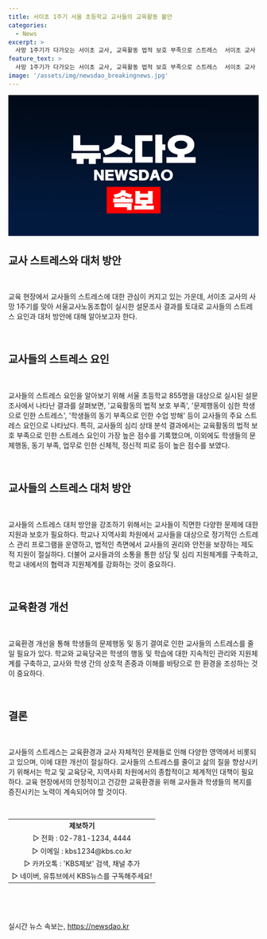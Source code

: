 ```yaml
---
title: 서이초 1주기 서울 초등학교 교사들의 교육활동 불안
categories:
  - News
excerpt: >
  사망 1주기가 다가오는 서이초 교사, 교육활동 법적 보호 부족으로 스트레스  서이초 교사 사망 1주기를 맞아 서울교사노동조합이 실시한 설문조사에 따르면, 교사들은 교육활동의 법적 보호 부족으로 스트레스를 받고 있다고 나타났다. 특히 직무 스트레스가 가장 높은 교육청은 강남서초, 강서양천, 성북강북으로 조사되었으며, 교사들의 심리 상태 분석 결과도 공개되었다. 해당 조사는 서울 초등학교 교사 855명을 대상으로 실시되었다.
feature_text: >
  사망 1주기가 다가오는 서이초 교사, 교육활동 법적 보호 부족으로 스트레스  서이초 교사 사망 1주기를 맞아 서울교사노동조합이 실시한 설문조사에 따르면, 교사들은 교육활동의 법적 보호 부족으로 스트레스를 받고 있다고 나타났다. 특히 직무 스트레스가 가장 높은 교육청은 강남서초, 강서양천, 성북강북으로 조사되었으며, 교사들의 심리 상태 분석 결과도 공개되었다. 해당 조사는 서울 초등학교 교사 855명을 대상으로 실시되었다.
image: '/assets/img/newsdao_breakingnews.jpg'
---
```


<p><img src="/assets/img/newsdao_breakingnews.jpg" alt="ontimetimes 속보" /></p>

<h2>교사 스트레스와 대처 방안</h2>

<p data-ke-size="size16">&nbsp;</p>

<p>교육 현장에서 교사들의 스트레스에 대한 관심이 커지고 있는 가운데, 서이초 교사의 사망 1주기를 맞아 서울교사노동조합이 실시한 설문조사 결과를 토대로 교사들의 스트레스 요인과 대처 방안에 대해 알아보고자 한다. </p>

<p data-ke-size="size16">&nbsp;</p>

<h2 data-ke-size="size26">교사들의 스트레스 요인</h2>

<p data-ke-size="size16">&nbsp;</p>

<p>교사들의 스트레스 요인을 알아보기 위해 서울 초등학교 855명을 대상으로 실시된 설문조사에서 나타난 결과를 살펴보면, '교육활동의 법적 보호 부족', '문제행동이 심한 학생으로 인한 스트레스', '학생들의 동기 부족으로 인한 수업 방해' 등이 교사들의 주요 스트레스 요인으로 나타났다. 특히, 교사들의 심리 상태 분석 결과에서는 교육활동의 법적 보호 부족으로 인한 스트레스 요인이 가장 높은 점수를 기록했으며, 이외에도 학생들의 문제행동, 동기 부족, 업무로 인한 신체적, 정신적 피로 등이 높은 점수를 보였다. </p>

<p data-ke-size="size16">&nbsp;</p>

<h2 data-ke-size="size26">교사들의 스트레스 대처 방안</h2>

<p data-ke-size="size16">&nbsp;</p>

<p>교사들의 스트레스 대처 방안을 강조하기 위해서는 교사들이 직면한 다양한 문제에 대한 지원과 보호가 필요하다. 학교나 지역사회 차원에서 교사들을 대상으로 정기적인 스트레스 관리 프로그램을 운영하고, 법적인 측면에서 교사들의 권리와 안전을 보장하는 제도적 지원이 절실하다. 더불어 교사들과의 소통을 통한 상담 및 심리 지원체계를 구축하고, 학교 내에서의 협력과 지원체계를 강화하는 것이 중요하다. </p>

<p data-ke-size="size16">&nbsp;</p>

<h2 data-ke-size="size26">교육환경 개선</h2>

<p data-ke-size="size16">&nbsp;</p>

<p>교육환경 개선을 통해 학생들의 문제행동 및 동기 결여로 인한 교사들의 스트레스를 줄일 필요가 있다. 학교와 교육당국은 학생의 행동 및 학습에 대한 지속적인 관리와 지원체계를 구축하고, 교사와 학생 간의 상호적 존중과 이해를 바탕으로 한 환경을 조성하는 것이 중요하다. </p>

<p data-ke-size="size16">&nbsp;</p>

<h2 data-ke-size="size26">결론</h2>

<p data-ke-size="size16">&nbsp;</p>

<p>교사들의 스트레스는 교육환경과 교사 자체적인 문제들로 인해 다양한 영역에서 비롯되고 있으며, 이에 대한 개선이 절실하다. 교사들의 스트레스를 줄이고 삶의 질을 향상시키기 위해서는 학교 및 교육당국, 지역사회 차원에서의 종합적이고 체계적인 대책이 필요하다. 교육 현장에서의 안정적이고 건강한 교육환경을 위해 교사들과 학생들의 복지를 증진시키는 노력이 계속되어야 할 것이다.</p>

<p data-ke-size="size16">&nbsp;</p>

<table>
    <tbody>
        <tr>
            <td style="text-align: center; height: 17px;"><b>제보하기</b></td>
        </tr>
        <tr>
            <td style="text-align: center; height: 17px;">▷ 전화 : 02-781-1234, 4444</td>
        </tr>
        <tr>
            <td style="text-align: center; height: 17px;">▷ 이메일 : kbs1234@kbs.co.kr</td>
        </tr>
        <tr>
            <td style="text-align: center; height: 17px;">▷ 카카오톡 : 'KBS제보' 검색, 채널 추가</td>
        </tr>
        <tr>
            <td style="text-align: center; height: 17px;">▷ 네이버, 유튜브에서 KBS뉴스를 구독해주세요!</td>
        </tr>
    </tbody>
</table>

<p data-ke-size="size16">&nbsp;</p>

<p data-ke-size="size16">&nbsp;</p>
실시간 뉴스 속보는, <a href="https://newsdao.kr" rel="dofollow">https://newsdao.kr</a>


